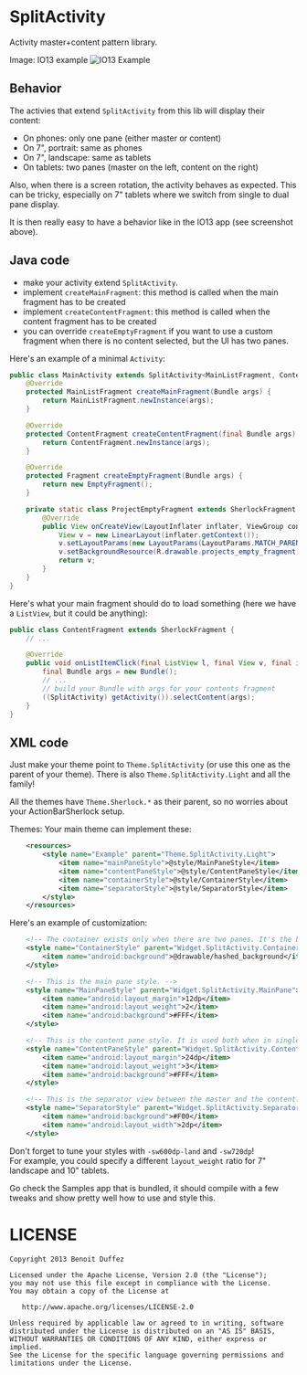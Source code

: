 SplitActivity
=============

Activity master+content pattern library.

  Image: IO13 example
![IO13 Example](https://raw.github.com/BenoitDuffez/SplitActivity/master/io13_example.png)


Behavior
--------

The activies that extend `SplitActivity` from this lib will display their content:

* On phones: only one pane (either master or content)
* On 7", portrait: same as phones
* On 7", landscape: same as tablets
* On tablets: two panes (master on the left, content on the right)

Also, when there is a screen rotation, the activity behaves as expected. This can be tricky, especially on 7" tablets where we switch from single to dual pane display.

It is then really easy to have a behavior like in the IO13 app (see screenshot above).


Java code
---------

* make your activity extend `SplitActivity`.
* implement `createMainFragment`: this method is called when the main fragment has to be created
* implement `createContentFragment`: this method is called when the content fragment has to be created
* you can override `createEmptyFragment` if you want to use a custom fragment when there is no content selected, but the UI has two panes.


Here's an example of a minimal `Activity`:


```java
public class MainActivity extends SplitActivity<MainListFragment, ContentFragment> {
	@Override
	protected MainListFragment createMainFragment(Bundle args) {
		return MainListFragment.newInstance(args);
	}

	@Override
	protected ContentFragment createContentFragment(final Bundle args) {
		return ContentFragment.newInstance(args);
	}

	@Override
	protected Fragment createEmptyFragment(Bundle args) {
		return new EmptyFragment();
	}

	private static class ProjectEmptyFragment extends SherlockFragment {
		@Override
		public View onCreateView(LayoutInflater inflater, ViewGroup container, Bundle savedInstanceState) {
			View v = new LinearLayout(inflater.getContext());
			v.setLayoutParams(new LayoutParams(LayoutParams.MATCH_PARENT, LayoutParams.MATCH_PARENT));
			v.setBackgroundResource(R.drawable.projects_empty_fragment); // a custom empty image displayed in the center of the content pane
			return v;
		}
	}
}
```


Here's what your main fragment should do to load something (here we have a `ListView`, but it could be anything):


```java
public class ContentFragment extends SherlockFragment {
	// ...

	@Override
	public void onListItemClick(final ListView l, final View v, final int position, final long id) {
		final Bundle args = new Bundle();
		// ...
		// build your Bundle with args for your contents fragment
		((SplitActivity) getActivity()).selectContent(args);
	}
}
```


XML code
--------

Just make your theme point to `Theme.SplitActivity` (or use this one as the parent of your theme). There is also `Theme.SplitActivity.Light` and all the family!

All the themes have `Theme.Sherlock.*` as their parent, so no worries about your ActionBarSherlock setup.

Themes:
Your main theme can implement these:

```xml
    <resources>
        <style name="Example" parent="Theme.SplitActivity.Light">
            <item name="mainPaneStyle">@style/MainPaneStyle</item>
            <item name="contentPaneStyle">@style/ContentPaneStyle</item>
            <item name="containerStyle">@style/ContainerStyle</item>
            <item name="separatorStyle">@style/SeparatorStyle</item>
        </style>
    </resources>
```

Here's an example of customization:

```xml
    <!-- The container exists only when there are two panes. It's the big container. -->
    <style name="ContainerStyle" parent="Widget.SplitActivity.Container">
        <item name="android:background">@drawable/hashed_background</item>
    </style>

    <!-- This is the main pane style. -->
    <style name="MainPaneStyle" parent="Widget.SplitActivity.MainPane">
        <item name="android:layout_margin">12dp</item>
        <item name="android:layout_weight">2</item>
        <item name="android:background">#FFF</item>
    </style>

    <!-- This is the content pane style. It is used both when in single pane (phone) or dual pane (tablet) presentation. -->
    <style name="ContentPaneStyle" parent="Widget.SplitActivity.ContentPane">
        <item name="android:layout_margin">24dp</item>
        <item name="android:layout_weight">3</item>
        <item name="android:background">#FFF</item>
    </style>

    <!-- This is the separator view between the master and the content. Of course, only used in tablet presentation! -->
    <style name="SeparatorStyle" parent="Widget.SplitActivity.Separator">
        <item name="android:background">#F00</item>
        <item name="android:layout_width">2dp</item>
    </style>
```

Don't forget to tune your styles with `-sw600dp-land` and `-sw720dp`!  
For example, you could specify a different `layout_weight` ratio for 7" landscape and 10" tablets.

Go check the Samples app that is bundled, it should compile with a few tweaks and show pretty well how to use and style this.



LICENSE
=======

```
Copyright 2013 Benoit Duffez

Licensed under the Apache License, Version 2.0 (the "License");
you may not use this file except in compliance with the License.
You may obtain a copy of the License at

   http://www.apache.org/licenses/LICENSE-2.0

Unless required by applicable law or agreed to in writing, software
distributed under the License is distributed on an "AS IS" BASIS,
WITHOUT WARRANTIES OR CONDITIONS OF ANY KIND, either express or implied.
See the License for the specific language governing permissions and
limitations under the License.
```


